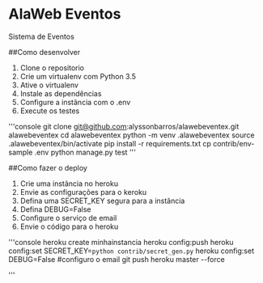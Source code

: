 # AlaWeb Eventos

Sistema de Eventos

##Como desenvolver

1. Clone o repositorio
2. Crie um virtualenv com Python 3.5
3. Ative o virtualenv
4. Instale as dependências
5. Configure a instãncia com o .env
6. Execute os testes

'''console
git clone git@github.com:alyssonbarros/alawebeventex.git alawebeventex
cd alawebeventex
python -m venv .alawebeventex
source .alawebeventex/bin/activate
pip install -r requirements.txt
cp contrib/env-sample .env
python manage.py test
'''

##Como fazer o deploy

1. Crie uma instãncia no heroku
2. Envie as configurações para o keroku
3. Defina uma SECRET_KEY segura para a instãncia
4. Defina DEBUG=False
5. Configure o serviço de email
6. Envie o código para o heroku

'''console
heroku create minhainstancia
heroku config:push
heroku config:set SECRET_KEY=`python contrib/secret_gen.py`
heroku config:set DEBUG=False
#configuro o email
git push heroku master --force

'''